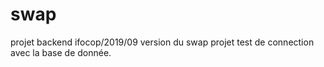 # swap
projet backend ifocop/2019/09
version du swap projet
test de connection avec la base de donnée.
